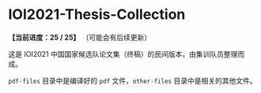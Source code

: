 # IOI2021-Thesis-Collection
**【当前进度：25 / 25】** （可能会有后续更新）

这是 IOI2021 中国国家候选队论文集（终稿）的民间版本，由集训队员整理而成。

`pdf-files` 目录中是编译好的 `pdf` 文件，`other-files` 目录中是相关的其他文件。

